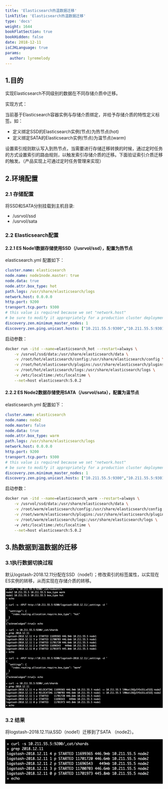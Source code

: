 ```yaml
---
title: 'Elasticsearch热温数据迁移'
linkTitle: 'Elasticsearch热温数据迁移'
type: 'docs'
weight: 1644
bookFlatSection: true
bookHidden: false
date: 2018-12-11
isCJKLanguage: true
params:
  author: lyremelody
---
```


## 1.目的

实现Elasticsearch不同级别的数据在不同存储介质中迁移。

实现方式：

当前基于Elasticsearch容器实例与存储介质绑定，并给予存储介质的特性定义标签。如：

* 定义绑定SSD的Elasticsearch实例(节点)为热节点(hot)
* 定义绑定SATA的Elasticsearch实例(节点)为温节点(warm)
  
设置索引规则默认写入到热节点，当需要进行存储迁移转换的时候，通过定时任务的方式设置索引的路由规则，以触发索引存储介质的迁移。下面验证索引介质迁移的触发。（产品实现上可通过定时任务管理来实现）

## 2.环境配置

### 2.1 存储配置

将SSD和SATA分别挂载到主机目录:

* /usrvol/ssd
* /usrvol/sata

### 2.2 Elasticsearch配置

#### 2.2.1 ES Node1数据存储使用SSD（/usrvol/ssd），配置为热节点
elasticsearch.yml 配置如下：
```yaml 
cluster.name: elasticsearch
node.name: node1node.master: true
node.data: true
node.attr.box_type: hot
path.logs: /usr/share/elasticsearch/logs
network.host: 0.0.0.0
http.port: 9200
transport.tcp.port: 9300
# this value is required because we set "network.host"
# be sure to modify it appropriately for a production cluster deployment
discovery.zen.minimum_master_nodes: 1
discovery.zen.ping.unicast.hosts: ["10.211.55.5:9300","10.211.55.5:9301"]
```

启动参数：

```bash
docker run -itd --name=elasticsearch_hot --restart=always \
    -v /usrvol/ssd/data:/usr/share/elasticsearch/data \
    -v /root/hot/elasticsearch/config:/usr/share/elasticsearch/config \
    -v /root/hot/elasticsearch/plugins:/usr/share/elasticsearch/plugins \
    -v /root/hot/elasticsearch/logs:/usr/share/elasticsearch/logs \
    -v /etc/localtime:/etc/localtime \
    --net=host elasticsearch:5.0.2
```

#### 2.2.2 ES Node2数据存储使用SATA（/usrvol/sata），配置为温节点

elasticsearch.yml 配置如下：
```yaml
cluster.name: elasticsearch
node.name: node2
node.master: false
node.data: true
node.attr.box_type: warm
path.logs: /usr/share/elasticsearch/logs
network.host: 0.0.0.0
http.port: 9200
transport.tcp.port: 9300
# this value is required because we set "network.host"
# be sure to modify it appropriately for a production cluster deployment
discovery.zen.minimum_master_nodes: 1
discovery.zen.ping.unicast.hosts: ["10.211.55.5:9300","10.211.55.5:9301"]
```

启动参数：

```bash
docker run -itd --name=elasticsearch_warm --restart=always \
    -v /usrvol/ssd/data:/usr/share/elasticsearch/data \
    -v /root/warm/elasticsearch/config:/usr/share/elasticsearch/config \
    -v /root/warm/elasticsearch/plugins:/usr/share/elasticsearch/plugins \
    -v /root/warm/elasticsearch/logs:/usr/share/elasticsearch/logs \    
    -v /etc/localtime:/etc/localtime \
    --net=host elasticsearch:5.0.2
```

## 3.热数据到温数据的迁移

### 3.1执行数据切换过程

默认logstash-2018.12.11分配在SSD（node1）；修改索引的标签属性，以实现在ES实例的转移，从而实现在存储介质的转移。

<div align=center><img src="./images/elasticsearch-hot-warm-20181211-01.png"></div>

### 3.2 结果

将logstash-2018.12.11从SSD（node1）迁移到了SATA （node2）。

<div align=center><img src="./images/elasticsearch-hot-warm-20181211-02.png"></div>
